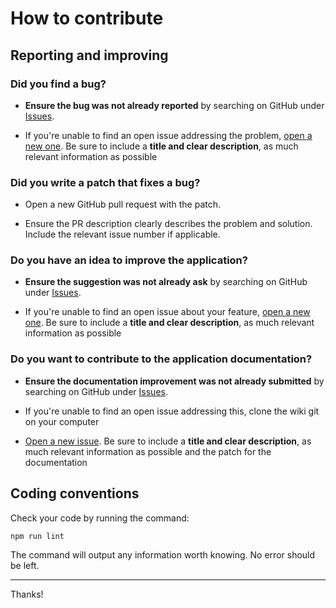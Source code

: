 # How to contribute

## Reporting and improving

### Did you find a bug?

* **Ensure the bug was not already reported** by searching on GitHub under [Issues](https://github.com/MacFJA/browser-storage-store/issues).

* If you're unable to find an open issue addressing the problem, [open a new one](https://github.com/MacFJA/browser-storage-store/issues/new). Be sure to include a **title and clear description**, as much relevant information as possible

### Did you write a patch that fixes a bug?

* Open a new GitHub pull request with the patch.

* Ensure the PR description clearly describes the problem and solution. Include the relevant issue number if applicable.

### Do you have an idea to improve the application?

* **Ensure the suggestion was not already ask** by searching on GitHub under [Issues](https://github.com/MacFJA/browser-storage-store/issues).

* If you're unable to find an open issue about your feature, [open a new one](https://github.com/MacFJA/browser-storage-store/issues/new). Be sure to include a **title and clear description**, as much relevant information as possible

### Do you want to contribute to the application documentation?

* **Ensure the documentation improvement was not already submitted** by searching on GitHub under [Issues](https://github.com/MacFJA/browser-storage-store/issues).

* If you're unable to find an open issue addressing this, clone the wiki git on your computer

* [Open a new issue](https://github.com/MacFJA/browser-storage-store/issues/new). Be sure to include a **title and clear description**, as much relevant information as possible and the patch for the documentation

## Coding conventions

Check your code by running the command:
```sh
npm run lint
```
The command will output any information worth knowing. No error should be left.

----

Thanks!